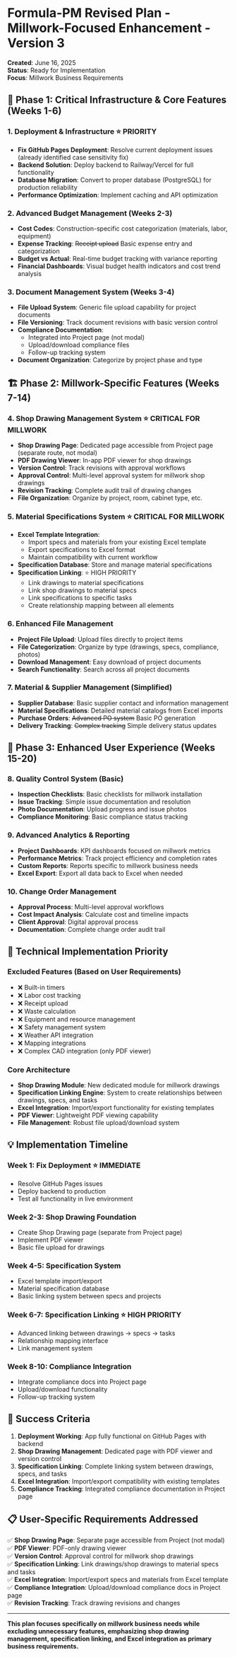 # Formula-PM Revised Plan - Millwork-Focused Enhancement - Version 3

**Created**: June 16, 2025  
**Status**: Ready for Implementation  
**Focus**: Millwork Business Requirements

## 🚀 **Phase 1: Critical Infrastructure & Core Features (Weeks 1-6)**

### 1. **Deployment & Infrastructure** ⭐ PRIORITY
- **Fix GitHub Pages Deployment**: Resolve current deployment issues (already identified case sensitivity fix)
- **Backend Solution**: Deploy backend to Railway/Vercel for full functionality
- **Database Migration**: Convert to proper database (PostgreSQL) for production reliability
- **Performance Optimization**: Implement caching and API optimization

### 2. **Advanced Budget Management** (Weeks 2-3)
- **Cost Codes**: Construction-specific cost categorization (materials, labor, equipment)
- **Expense Tracking**: ~~Receipt upload~~ Basic expense entry and categorization
- **Budget vs Actual**: Real-time budget tracking with variance reporting
- **Financial Dashboards**: Visual budget health indicators and cost trend analysis

### 3. **Document Management System** (Weeks 3-4)
- **File Upload System**: Generic file upload capability for project documents
- **File Versioning**: Track document revisions with basic version control
- **Compliance Documentation**: 
  - Integrated into Project page (not modal)
  - Upload/download compliance files
  - Follow-up tracking system
- **Document Organization**: Categorize by project phase and type

## 🏗️ **Phase 2: Millwork-Specific Features (Weeks 7-14)**

### 4. **Shop Drawing Management System** ⭐ CRITICAL FOR MILLWORK
- **Shop Drawing Page**: Dedicated page accessible from Project page (separate route, not modal)
- **PDF Drawing Viewer**: In-app PDF viewer for shop drawings
- **Version Control**: Track revisions with approval workflows
- **Approval Control**: Multi-level approval system for millwork shop drawings
- **Revision Tracking**: Complete audit trail of drawing changes
- **File Organization**: Organize by project, room, cabinet type, etc.

### 5. **Material Specifications System** ⭐ CRITICAL FOR MILLWORK
- **Excel Template Integration**: 
  - Import specs and materials from your existing Excel template
  - Export specifications to Excel format
  - Maintain compatibility with current workflow
- **Specification Database**: Store and manage material specifications
- **Specification Linking**: ⭐ HIGH PRIORITY
  - Link drawings to material specifications
  - Link shop drawings to material specs
  - Link specifications to specific tasks
  - Create relationship mapping between all elements

### 6. **Enhanced File Management**
- **Project File Upload**: Upload files directly to project items
- **File Categorization**: Organize by type (drawings, specs, compliance, photos)
- **Download Management**: Easy download of project documents
- **Search Functionality**: Search across all project documents

### 7. **Material & Supplier Management** (Simplified)
- **Supplier Database**: Basic supplier contact and information management
- **Material Specifications**: Detailed material catalogs from Excel imports
- **Purchase Orders**: ~~Advanced PO system~~ Basic PO generation
- **Delivery Tracking**: ~~Complex tracking~~ Simple delivery status updates

## 🎨 **Phase 3: Enhanced User Experience (Weeks 15-20)**

### 8. **Quality Control System** (Basic)
- **Inspection Checklists**: Basic checklists for millwork installation
- **Issue Tracking**: Simple issue documentation and resolution
- **Photo Documentation**: Upload progress and issue photos
- **Compliance Monitoring**: Basic compliance status tracking

### 9. **Advanced Analytics & Reporting**
- **Project Dashboards**: KPI dashboards focused on millwork metrics
- **Performance Metrics**: Track project efficiency and completion rates
- **Custom Reports**: Reports specific to millwork business needs
- **Excel Export**: Export all data back to Excel when needed

### 10. **Change Order Management**
- **Approval Process**: Multi-level approval workflows
- **Cost Impact Analysis**: Calculate cost and timeline impacts
- **Client Approval**: Digital approval process
- **Documentation**: Complete change order audit trail

## 🔧 **Technical Implementation Priority**

### **Excluded Features** (Based on User Requirements)
- ❌ Built-in timers
- ❌ Labor cost tracking
- ❌ Receipt upload
- ❌ Waste calculation
- ❌ Equipment and resource management
- ❌ Safety management system
- ❌ Weather API integration
- ❌ Mapping integrations
- ❌ Complex CAD integration (only PDF viewer)

### **Core Architecture**
- **Shop Drawing Module**: New dedicated module for millwork drawings
- **Specification Linking Engine**: System to create relationships between drawings, specs, and tasks
- **Excel Integration**: Import/export functionality for existing templates
- **PDF Viewer**: Lightweight PDF viewing capability
- **File Management**: Robust file upload/download system

## 💡 **Implementation Timeline**

### **Week 1**: Fix Deployment ⭐ IMMEDIATE
- Resolve GitHub Pages issues
- Deploy backend to production
- Test all functionality in live environment

### **Week 2-3**: Shop Drawing Foundation
- Create Shop Drawing page (separate from Project page)
- Implement PDF viewer
- Basic file upload for drawings

### **Week 4-5**: Specification System
- Excel template import/export
- Material specification database
- Basic linking system between specs and projects

### **Week 6-7**: Specification Linking ⭐ HIGH PRIORITY
- Advanced linking between drawings → specs → tasks
- Relationship mapping interface
- Link management system

### **Week 8-10**: Compliance Integration
- Integrate compliance docs into Project page
- Upload/download functionality
- Follow-up tracking system

## 🎯 **Success Criteria**

1. **Deployment Working**: App fully functional on GitHub Pages with backend
2. **Shop Drawing Management**: Dedicated page with PDF viewer and version control
3. **Specification Linking**: Complete linking system between drawings, specs, and tasks
4. **Excel Integration**: Import/export compatibility with existing templates
5. **Compliance Tracking**: Integrated compliance documentation in Project page

## 📋 **User-Specific Requirements Addressed**

✅ **Shop Drawing Page**: Separate page accessible from Project (not modal)  
✅ **PDF Viewer**: PDF-only drawing viewer  
✅ **Version Control**: Approval control for millwork shop drawings  
✅ **Specification Linking**: Link drawings/shop drawings to material specs and tasks  
✅ **Excel Integration**: Import/export specs and materials from Excel template  
✅ **Compliance Integration**: Upload/download compliance docs in Project page  
✅ **Revision Tracking**: Track drawing revisions and changes  

---

**This plan focuses specifically on millwork business needs while excluding unnecessary features, emphasizing shop drawing management, specification linking, and Excel integration as primary business requirements.**